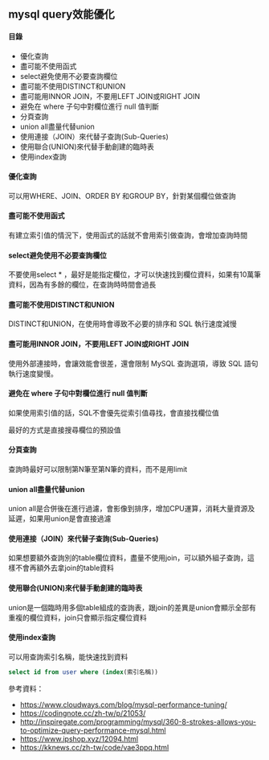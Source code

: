 ## mysql query效能優化

#### 目錄

- 優化查詢
- 盡可能不使用函式
- select避免使用不必要查詢欄位
- 盡可能不使用DISTINCT和UNION
- 盡可能用INNOR JOIN，不要用LEFT JOIN或RIGHT JOIN
- 避免在 where 子句中對欄位進行 null 值判斷
- 分頁查詢
- union all盡量代替union
- 使用連接（JOIN）來代替子查詢(Sub-Queries)
- 使用聯合(UNION)來代替手動創建的臨時表
- 使用index查詢

#### **優化查詢**

可以用WHERE、JOIN、ORDER BY 和GROUP BY，針對某個欄位做查詢

#### 盡可能不使用函式

有建立索引值的情況下，使用函式的話就不會用索引做查詢，會增加查詢時間

#### **select避免使用不必要查詢欄位**

不要使用select * ，最好是能指定欄位，才可以快速找到欄位資料，如果有10萬筆資料，因為有多餘的欄位，在查詢時時間會過長

#### 盡可能不使用DISTINCT和UNION

DISTINCT和UNION，在使用時會導致不必要的排序和 SQL 執行速度減慢

#### 盡可能用INNOR JOIN，不要用LEFT JOIN或RIGHT JOIN

使用外部連接時，會讓效能會很差，還會限制 MySQL 查詢選項，導致 SQL 語句執行速度變慢。

#### 避免在 where 子句中對欄位進行 null 值判斷

如果使用索引值的話，SQL不會優先從索引值尋找，會直接找欄位值

最好的方式是直接搜尋欄位的預設值

#### 分頁查詢

查詢時最好可以限制第N筆至第N筆的資料，而不是用limit

#### union all盡量代替union

union all是合併後在進行過濾，會影像到排序，增加CPU運算，消耗大量資源及延遲，如果用union是會直接過濾

#### **使用連接（JOIN）來代替子查詢(Sub-Queries)**

如果想要額外查詢別的table欄位資料，盡量不使用join，可以額外組子查詢，這樣不會再額外去拿join的table資料

#### **使用聯合(UNION)來代替手動創建的臨時表**

union是一個臨時用多個table組成的查詢表，跟join的差異是union會顯示全部有重複的欄位資料，join只會顯示指定欄位資料

#### 使用index查詢

可以用查詢索引名稱，能快速找到資料

```sql
select id from user where (index(索引名稱))
```

參考資料：

- https://www.cloudways.com/blog/mysql-performance-tuning/
- https://codingnote.cc/zh-tw/p/21053/
- http://inspiregate.com/programming/mysql/360-8-strokes-allows-you-to-optimize-query-performance-mysql.html
- https://www.ipshop.xyz/12094.html
- https://kknews.cc/zh-tw/code/vae3ppq.html